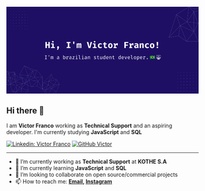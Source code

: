 ![Banner Image](https://github.com/victorsfranco/victorsfranco/blob/main/profile_readme.png)

## Hi there 👋

I am **Victor Franco** working as **Technical Support** and an aspiring developer. I'm currently studying **JavaScript** and **SQL**

[![Linkedin: Victor Franco](https://img.shields.io/badge/-Victor%20Franco-blue?style=flat-square&logo=Linkedin&logoColor=white&link=https://linkedin.com/in/victorsfranco)](https://linkedin.com/in/victorsfranco)
[![GitHub Victor](https://img.shields.io/github/followers/victorsfranco?label=follow&style=social)](https://github.com/victorsfranco)

---

- 🔭 I’m currently working as **Technical Support** at **KOTHE S.A**
- 🌱 I’m currently learning **JavaScript** and **SQL**
- 👯 I’m looking to collaborate on open source/commercial projects
- 📫 How to reach me:
  **[Email](mailto:victorsfranco@outlook.com), [Instagram](https://www.instagram.com/victor.s.franco/)**
